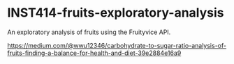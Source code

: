 # INST414-fruits-exploratory-analysis

An exploratory analysis of fruits using the Fruityvice API.

https://medium.com/@wwu12346/carbohydrate-to-sugar-ratio-analysis-of-fruits-finding-a-balance-for-health-and-diet-39e2884e16a9
